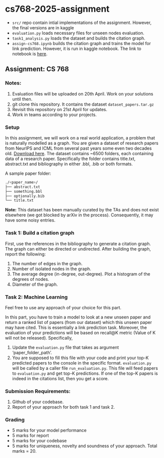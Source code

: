 # cs768-2025-assignment
- `src/` repo contain intial implementations of the assignment. However, the final versions are in kaggle
- `evaluation.py` loads necessary files for unseen nodes evaluation.
- `task1_analysis.py` loads the dataset and builds the citation graph.
- `assign-cs768.ipynb` builds the citation graph and trains the model for link prediction. However, it is run in kaggle notebook. The link to notebook is [here](https://www.kaggle.com/code/chanikya210050053/assign-cs768).

## Assignment: CS 768

### Notes:
1. Evaluation files will be uploaded on 20th April. Work on your solutions until then.
2. git clone this repository. It contains the dataset `dataset_papers.tar.gz`
3. Revisit this repository on 21st April for updates.
4. Work in teams according to your projects.

### Setup
In this assignment, we will work on a real world application, a problem that is naturally modelled as a graph.
You are given a dataset of research papers from NeurIPS and ICML from several past years some even two decades old. [Download here](https://drive.google.com/file/d/1J73io_KqCoPEAlH3teLWGoZ78yk5n7ll/view?usp=sharing). The dataset contains ~6500 folders, each containing data of a research paper. Specifically the folder contains title.txt, abstract.txt and bibliography in either .bbl, .bib or both formats.

A sample paper folder:
```bash
./<paper_name>/
├── abstract.txt
├── something.bbl
├── optionally.bib
└── title.txt
```

**Note:** This dataset has been manually curated by the TAs and does not exist elsewhere (we got blocked by arXiv in the process). Consequently, it may have some noisy entries.

### Task 1: Build a citation graph
First, use the references in the bibliography to generate a citation graph. The graph can either be directed or undirected. After building the graph, report the following:
1. The number of edges in the graph.
2. Number of isolated nodes in the graph.
3. The average degree (in-degree, out-degree). Plot a histogram of the degrees of nodes.
4. Diameter of the graph.

### Task 2: Machine Learning
Feel free to use any approach of your choice for this part.

In this part, you have to train a model to look at a new unseen paper and return a ranked list of papers (from our dataset) which this unseen paper may have cited. This is essentially a link prediction task. Moreover, the evaluation of your predictions will be based on recall@K metric (Value of K will not be released). Specifically,
1. Update the `evaluation.py` file that takes as argument ‘paper_folder_path’.
2. You are supposed to fill this file with your code and print your top-K predicted papers to the console in the specific format.
`evaluation.py` will be called by a caller file `run_evaluation.py`. This file will feed papers to `evaluation.py` and get top-K predictions. If one of the top-K papers is indeed in the citations list, then you get a score.


### Submission Requirements:
1. Github of your codebase.
2. Report of your approach for both task 1 and task 2.

### Grading
- 5 marks for your model performance
- 5 marks for report
- 5 marks for your codebase
- 5 marks for uniqueness, novelty and soundness of your approach.
Total marks = 20.
